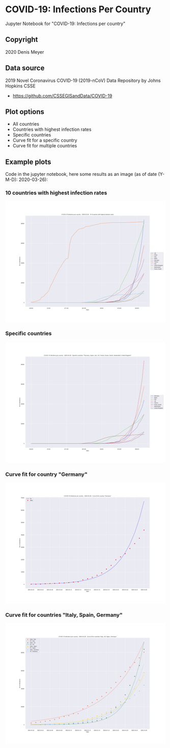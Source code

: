 # COVID-19: Infections Per Country

Jupyter Notebook for "COVID-19: Infections per country"


## Copyright

2020 Denis Meyer


## Data source

2019 Novel Coronavirus COVID-19 (2019-nCoV) Data Repository by Johns Hopkins CSSE

* https://github.com/CSSEGISandData/COVID-19


## Plot options

* All countries
* Countries with highest infection rates
* Specific countries
* Curve fit for a specific country
* Curve fit for multiple countries


## Example plots

Code in the jupyter notebook, here some results as an image (as of date (Y-M-D): 2020-03-26):

### 10 countries with highest infection rates

![](images/2020-03-26/10-Countries-with-highest-infection-rates.png?raw=true)

### Specific countries

![](images/2020-03-26/Specific-Countries-Germany-Spain-Iran-US-France-Korea-South-Switzerland-UnitedKingdom.png?raw=true)

### Curve fit for country "Germany"

![](images/2020-03-26/Curve-Fit-Germany.png?raw=true)

### Curve fit for countries "Italy, Spain, Germany"

![](images/2020-03-26/Curve-Fit-Italy-US-Spain-Germany.png?raw=true)
